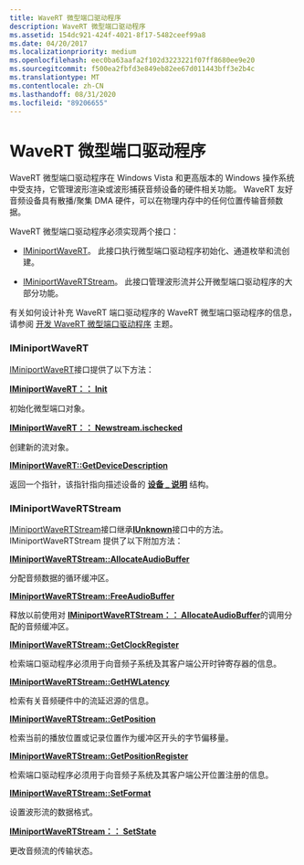 ```yaml
---
title: WaveRT 微型端口驱动程序
description: WaveRT 微型端口驱动程序
ms.assetid: 154dc921-424f-4021-8f17-5482ceef99a8
ms.date: 04/20/2017
ms.localizationpriority: medium
ms.openlocfilehash: eec0ba63aafa2f102d3223221f07ff8680ee9e20
ms.sourcegitcommit: f500ea2fbfd3e849eb82ee67d011443bff3e2b4c
ms.translationtype: MT
ms.contentlocale: zh-CN
ms.lasthandoff: 08/31/2020
ms.locfileid: "89206655"
---
```

# <a name="wavert-miniport-driver"></a>WaveRT 微型端口驱动程序


WaveRT 微型端口驱动程序在 Windows Vista 和更高版本的 Windows 操作系统中受支持，它管理波形渲染或波形捕获音频设备的硬件相关功能。 WaveRT 友好音频设备具有散播/聚集 DMA 硬件，可以在物理内存中的任何位置传输音频数据。

WaveRT 微型端口驱动程序必须实现两个接口：

-   [IMiniportWaveRT](/windows-hardware/drivers/ddi/portcls/nn-portcls-iminiportwavert)。 此接口执行微型端口驱动程序初始化、通道枚举和流创建。

-   [IMiniportWaveRTStream](/windows-hardware/drivers/ddi/portcls/nn-portcls-iminiportwavertstream)。 此接口管理波形流并公开微型端口驱动程序的大部分功能。

有关如何设计补充 WaveRT 端口驱动程序的 WaveRT 微型端口驱动程序的信息，请参阅 [开发 WaveRT 微型端口驱动程序](developing-a-wavert-miniport-driver.md) 主题。

### <a name="span-idiminiportwavertspanspan-idiminiportwavertspaniminiportwavert"></a><span id="iminiportwavert"></span><span id="IMINIPORTWAVERT"></span>IMiniportWaveRT

[IMiniportWaveRT](/windows-hardware/drivers/ddi/portcls/nn-portcls-iminiportwavert)接口提供了以下方法：

[**IMiniportWaveRT：： Init**](/windows-hardware/drivers/ddi/portcls/nf-portcls-iminiportwavert-init)

初始化微型端口对象。

[**IMiniportWaveRT：： Newstream.ischecked**](/windows-hardware/drivers/ddi/portcls/nf-portcls-iminiportwavert-newstream)

创建新的流对象。

[**IMiniportWaveRT::GetDeviceDescription**](/windows-hardware/drivers/ddi/portcls/nf-portcls-iminiportwavert-getdevicedescription)

返回一个指针，该指针指向描述设备的 [**设备 \_ 说明**](/windows-hardware/drivers/ddi/wdm/ns-wdm-_device_description) 结构。

### <a name="span-idiminiportwavertstreamspanspan-idiminiportwavertstreamspaniminiportwavertstream"></a><span id="iminiportwavertstream"></span><span id="IMINIPORTWAVERTSTREAM"></span>IMiniportWaveRTStream

[IMiniportWaveRTStream](/windows-hardware/drivers/ddi/portcls/nn-portcls-iminiportwavertstream)接口继承[**IUnknown**](/windows/desktop/api/unknwn/nn-unknwn-iunknown)接口中的方法。 IMiniportWaveRTStream 提供了以下附加方法：

[**IMiniportWaveRTStream::AllocateAudioBuffer**](/previous-versions/windows/hardware/drivers/ff536744(v=vs.85))

分配音频数据的循环缓冲区。

[**IMiniportWaveRTStream::FreeAudioBuffer**](/previous-versions/windows/hardware/drivers/ff536745(v=vs.85))

释放以前使用对 [**IMiniportWaveRTStream：： AllocateAudioBuffer**](/previous-versions/windows/hardware/drivers/ff536744(v=vs.85))的调用分配的音频缓冲区。

[**IMiniportWaveRTStream::GetClockRegister**](/previous-versions/windows/hardware/drivers/ff536746(v=vs.85))

检索端口驱动程序必须用于向音频子系统及其客户端公开时钟寄存器的信息。

[**IMiniportWaveRTStream::GetHWLatency**](/previous-versions/windows/hardware/drivers/ff536747(v=vs.85))

检索有关音频硬件中的流延迟源的信息。

[**IMiniportWaveRTStream::GetPosition**](/previous-versions/windows/hardware/drivers/ff536749(v=vs.85))

检索当前的播放位置或记录位置作为缓冲区开头的字节偏移量。

[**IMiniportWaveRTStream::GetPositionRegister**](/previous-versions/windows/hardware/drivers/ff536752(v=vs.85))

检索端口驱动程序必须用于向音频子系统及其客户端公开位置注册的信息。

[**IMiniportWaveRTStream::SetFormat**](/previous-versions/windows/hardware/drivers/ff536753(v=vs.85))

设置波形流的数据格式。

[**IMiniportWaveRTStream：： SetState**](/previous-versions/windows/hardware/drivers/ff536756(v=vs.85))

更改音频流的传输状态。

 

